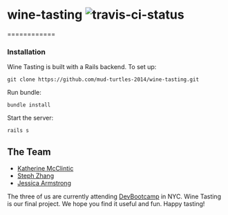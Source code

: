 wine-tasting ![travis-ci-status](https://travis-ci.org/mud-turtles-2014/wine-tasting.svg?branch=master)
==============
============

### Installation
Wine Tasting is built with a Rails backend. To set up:

```
git clone https://github.com/mud-turtles-2014/wine-tasting.git
```

Run bundle:

```
bundle install
```

Start the server:

```
rails s
```

## The Team

* [Katherine McClintic](https://github.com/kdmcclin)
* [Steph Zhang](https://github.com/stephtzhang)
* [Jessica Armstrong](https://github.com/jarmstrng)

The three of us are currently attending [DevBootcamp](http://devbootcamp.com) in NYC. Wine Tasting is our final project. We hope you find it useful and fun. Happy tasting!
